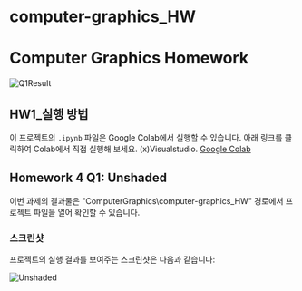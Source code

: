 # computer-graphics_HW




# Computer Graphics Homework




![Q1Result](https://github.com/WoonBong/computer-graphics_HW/assets/84709612/a240eb60-9966-42f3-9407-d2338775adf8)


## HW1_실행 방법

이 프로젝트의 `.ipynb` 파일은 Google Colab에서 실행할 수 있습니다. 아래 링크를 클릭하여 Colab에서 직접 실행해 보세요.
(x)Visualstudio.
[Google Colab](https://colab.research.google.com/)


## Homework 4 Q1: Unshaded

이번 과제의 결과물은 "ComputerGraphics\computer-graphics_HW" 경로에서 프로젝트 파일을 열어 확인할 수 있습니다.


### 스크린샷
프로젝트의 실행 결과를 보여주는 스크린샷은 다음과 같습니다:

![Unshaded]([https://github.com/WoonBong/computer-graphics_HW/assets/84709612/60ba199c-e535-45f9-b65c-48b8dda96506](https://github.com/WoonBong/computer-graphics_HW/assets/84709612/007f139e-e2cc-40f5-bf45-f9901c68287a))

